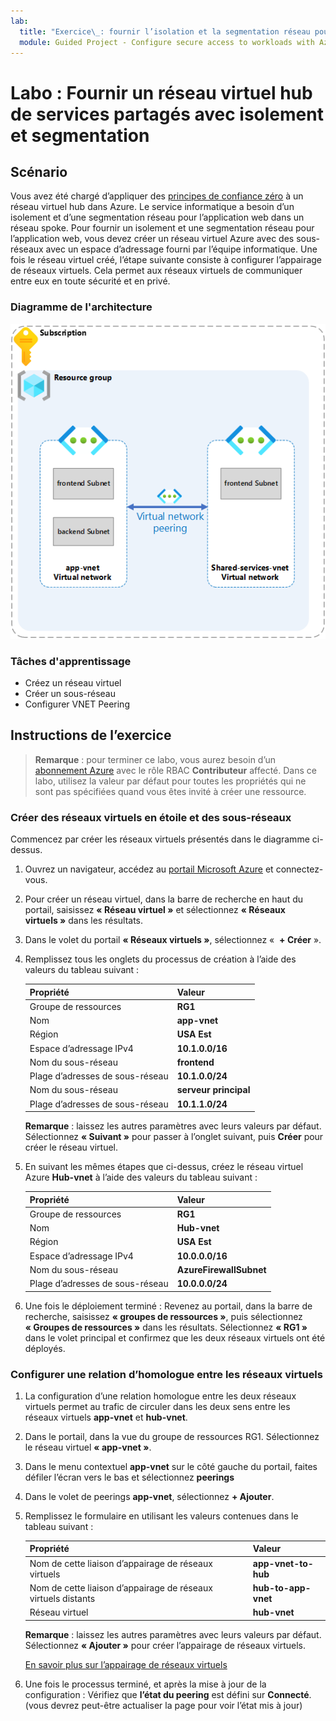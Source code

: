 ```yaml
---
lab:
  title: "Exercice\_: fournir l’isolation et la segmentation réseau pour l’application web"
  module: Guided Project - Configure secure access to workloads with Azure virtual networking services
---
```


# Labo : Fournir un réseau virtuel hub de services partagés avec isolement et segmentation

## Scénario

Vous avez été chargé d’appliquer des [principes de confiance zéro](https://learn.microsoft.com/security/zero-trust/azure-infrastructure-networking) à un réseau virtuel hub dans Azure. Le service informatique a besoin d’un isolement et d’une segmentation réseau pour l’application web dans un réseau spoke. Pour fournir un isolement et une segmentation réseau pour l’application web, vous devez créer un réseau virtuel Azure avec des sous-réseaux avec un espace d’adressage fourni par l’équipe informatique. Une fois le réseau virtuel créé, l’étape suivante consiste à configurer l’appairage de réseaux virtuels. Cela permet aux réseaux virtuels de communiquer entre eux en toute sécurité et en privé.

### Diagramme de l'architecture

![Diagramme montrant deux réseaux virtuels appairés.](../Media/task-1.png)

### Tâches d'apprentissage

- Créez un réseau virtuel
- Créer un sous-réseau
- Configurer VNET Peering

## Instructions de l’exercice

>**Remarque** : pour terminer ce labo, vous aurez besoin d’un [abonnement Azure](https://azure.microsoft.com/free/) avec le rôle RBAC **Contributeur** affecté.
> Dans ce labo, utilisez la valeur par défaut pour toutes les propriétés qui ne sont pas spécifiées quand vous êtes invité à créer une ressource.

### Créer des réseaux virtuels en étoile et des sous-réseaux

Commencez par créer les réseaux virtuels présentés dans le diagramme ci-dessus.

1. Ouvrez un navigateur, accédez au <a href="https://portal.azure.com/#home">portail Microsoft Azure</a> et connectez-vous.
1. Pour créer un réseau virtuel, dans la barre de recherche en haut du portail, saisissez **« Réseau virtuel »** et sélectionnez **« Réseaux virtuels »** dans les résultats.
1. Dans le volet du portail **« Réseaux virtuels »**, sélectionnez «  **+ Créer** ».
1. Remplissez tous les onglets du processus de création à l’aide des valeurs du tableau suivant :

    | Propriété             | Valeur           |
    | :------------------- | :-------------- |
    | Groupe de ressources       | **RG1**         |
    | Nom                 | **app-vnet**    |
    | Région               | **USA Est**     |
    | Espace d’adressage IPv4   | **10.1.0.0/16** |
    | Nom du sous-réseau          | **frontend**    |
    | Plage d’adresses de sous-réseau | **10.1.0.0/24** |
    | Nom du sous-réseau          | **serveur principal**     |
    | Plage d’adresses de sous-réseau | **10.1.1.0/24** |

    **Remarque** : laissez les autres paramètres avec leurs valeurs par défaut. Sélectionnez **« Suivant »** pour passer à l’onglet suivant, puis **Créer** pour créer le réseau virtuel.
1. En suivant les mêmes étapes que ci-dessus, créez le réseau virtuel Azure **Hub-vnet** à l’aide des valeurs du tableau suivant :

    | Propriété             | Valeur                    |
    | :------------------- | :----------------------- |
    | Groupe de ressources       | **RG1**                  |
    | Nom                 | **Hub-vnet** |
    | Région               | **USA Est**              |
    | Espace d’adressage IPv4   | **10.0.0.0/16**          |
    | Nom du sous-réseau          | **AzureFirewallSubnet**  |
    | Plage d’adresses de sous-réseau | **10.0.0.0/24**          |

1. Une fois le déploiement terminé : Revenez au portail, dans la barre de recherche, saisissez **« groupes de ressources »**, puis sélectionnez **« Groupes de ressources »** dans les résultats. Sélectionnez **« RG1 »** dans le volet principal et confirmez que les deux réseaux virtuels ont été déployés.

### Configurer une relation d’homologue entre les réseaux virtuels

1. La configuration d’une relation homologue entre les deux réseaux virtuels permet au trafic de circuler dans les deux sens entre les réseaux virtuels **app-vnet** et **hub-vnet**.
1. Dans le portail, dans la vue du groupe de ressources RG1. Sélectionnez le réseau virtuel **« app-vnet »**.
1. Dans le menu contextuel **app-vnet** sur le côté gauche du portail, faites défiler l’écran vers le bas et sélectionnez **peerings**
1. Dans le volet de peerings **app-vnet**, sélectionnez **+ Ajouter**.
1. Remplissez le formulaire en utilisant les valeurs contenues dans le tableau suivant :

    | Propriété                                 | Valeur                          |
    | :--------------------------------------- | :----------------------------- |
    | Nom de cette liaison d’appairage de réseaux virtuels   | **app-vnet-to-hub** |
    | Nom de cette liaison d’appairage de réseaux virtuels distants | **hub-to-app-vnet** |
    | Réseau virtuel                          | **hub-vnet**       |

    **Remarque** : laissez les autres paramètres avec leurs valeurs par défaut. Sélectionnez **« Ajouter »** pour créer l’appairage de réseaux virtuels.

    [En savoir plus sur l’appairage de réseaux virtuels](https://learn.microsoft.com/azure/virtual-network/virtual-network-manage-peering?tabs=peering-portal)

1. Une fois le processus terminé, et après la mise à jour de la configuration : Vérifiez que **l’état du peering** est défini sur **Connecté**. (vous devrez peut-être actualiser la page pour voir l’état mis à jour)
